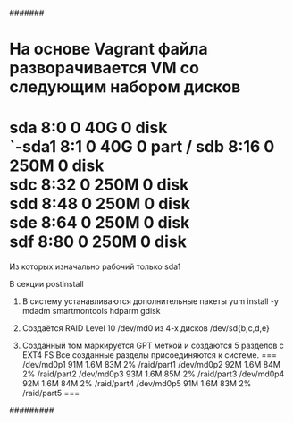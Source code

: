 #######

На основе Vagrant файла разворачивается VM со следующим набором дисков
==
sda         8:0    0   40G  0 disk   
`-sda1      8:1    0   40G  0 part   /
sdb         8:16   0  250M  0 disk   
sdc         8:32   0  250M  0 disk   
sdd         8:48   0  250M  0 disk   
sde         8:64   0  250M  0 disk   
sdf         8:80   0  250M  0 disk   
==
Из которых изначально рабочий только sda1 

В секции postinstall 
1. В систему устанавливаются дополнительные пакеты
yum install -y mdadm smartmontools hdparm gdisk

2. Создаётся RAID Level 10 /dev/md0  из 4-х дисков /dev/sd{b,c,d,e}

3. Созданный том маркируется GPT меткой и создаются 5 разделов с EXT4 FS
Все созданные разделы  присоединяются к системе.
===
/dev/md0p1       91M  1.6M   83M   2% /raid/part1
/dev/md0p2       92M  1.6M   84M   2% /raid/part2
/dev/md0p3       93M  1.6M   85M   2% /raid/part3
/dev/md0p4       92M  1.6M   84M   2% /raid/part4
/dev/md0p5       91M  1.6M   83M   2% /raid/part5
===

#########
